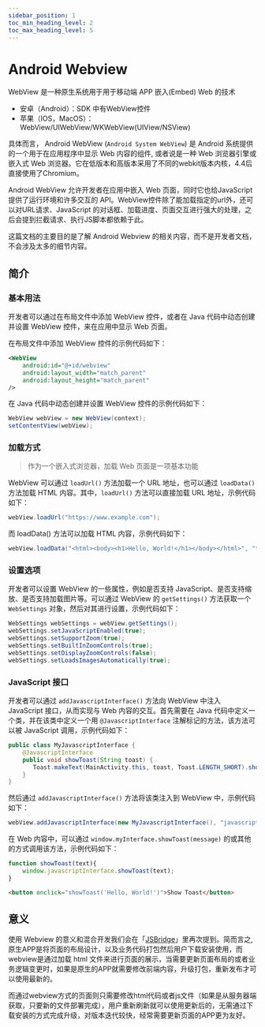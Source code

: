 ```yaml
---
sidebar_position: 1
toc_min_heading_level: 2
toc_max_heading_level: 5
---
```


# Android Webview

WebView 是一种原生系统用于用于移动端 APP 嵌入(Embed) Web 的技术

- 安卓（Android）：SDK 中有WebView控件
- 苹果（IOS，MacOS）：WebView/UIWebView/WKWebView(UIView/NSView)

具体而言， Android WebView (`Android System WebView`) 是 Android 系统提供的一个用于在应用程序中显示 Web 内容的组件, 或者说是一种 Web 浏览器引擎或嵌入式 Web 浏览器。它在低版本和高版本采用了不同的webkit版本内核，4.4后直接使用了Chromium。

Android WebView 允许开发者在应用中嵌入 Web 页面，同时它也给JavaScript提供了运行环境和许多交互的 API。WebView控件除了能加载指定的url外，还可以对URL请求、JavaScript 的对话框、加载进度、页面交互进行强大的处理，之后会提到拦截请求、执行JS脚本都依赖于此。

这篇文档的主要目的是了解 Android Webview 的相关内容，而不是开发者文档，不会涉及太多的细节内容。

## 简介

### 基本用法

开发者可以通过在布局文件中添加 WebView 控件，或者在 Java 代码中动态创建并设置 WebView 控件，来在应用中显示 Web 页面。

在布局文件中添加 WebView 控件的示例代码如下：

```xml
<WebView
    android:id="@+id/webview"
    android:layout_width="match_parent"
    android:layout_height="match_parent"
/>
```

在 Java 代码中动态创建并设置 WebView 控件的示例代码如下：

```java
WebView webView = new WebView(context);
setContentView(webView);
```

### 加载方式

> 作为一个嵌入式浏览器，加载 Web 页面是一项基本功能

WebView 可以通过 `loadUrl()` 方法加载一个 URL 地址，也可以通过 `loadData()` 方法加载 HTML 内容。其中，`loadUrl()` 方法可以直接加载 URL 地址，示例代码如下：

```java
webView.loadUrl("https://www.example.com");
```

而 loadData() 方法可以加载 HTML 内容，示例代码如下：

```java
webView.loadData("<html><body><h1>Hello, World!</h1></body></html>", "text/html", "UTF-8");
```

### 设置选项

开发者可以设置 WebView 的一些属性，例如是否支持 JavaScript、是否支持缩放、是否支持加载图片等。可以通过 WebView 的 `getSettings()` 方法获取一个 `WebSettings` 对象，然后对其进行设置，示例代码如下：

```java
WebSettings webSettings = webView.getSettings();
webSettings.setJavaScriptEnabled(true);
webSettings.setSupportZoom(true);
webSettings.setBuiltInZoomControls(true);
webSettings.setDisplayZoomControls(false);
webSettings.setLoadsImagesAutomatically(true);
```

### JavaScript 接口

开发者可以通过 `addJavascriptInterface()` 方法向 WebView 中注入 JavaScript 接口，从而实现与 Web 内容的交互。首先需要在 Java 代码中定义一个类，并在该类中定义一个用 `@JavascriptInterface` 注解标记的方法，该方法可以被 JavaScript 调用，示例代码如下：

```java
public class MyJavascriptInterface {
    @JavascriptInterface
    public void showToast(String toast) {             
       Toast.makeText(MainActivity.this, toast, Toast.LENGTH_SHORT).show();
    }
}
```

然后通过 `addJavascriptInterface()` 方法将该类注入到 WebView 中，示例代码如下：

```java
webView.addJavascriptInterface(new MyJavascriptInterface(), "javascriptInterface");
```

在 Web 内容中，可以通过 `window.myInterface.showToast(message)` 的或其他的方式调用该方法，示例代码如下：

```js
function showToast(text){
    window.javascriptInterface.showToast(text);
}
```

```html
<button onclick="showToast('Hello, World!')">Show Toast</button>
```

## 意义

使用 Webview 的意义和混合开发我们会在「[JSBridge](./jsbridge)」里再次提到。简而言之, 原生APP是将页面的布局设计，以及业务代码打包然后用户下载安装使用，而webview是通过加载 html 文件来进行页面的展示，当需要更新页面布局的或者业务逻辑变更时，如果是原生的APP就需要修改前端内容，升级打包，重新发布才可以使用最新的。

而通过webview方式的页面则只需要修改html代码或者js文件（如果是从服务器端获取，只要新的文件部署完成），用户重新刷新就可以使用更新后的，无需通过下载安装的方式完成升级，对版本迭代较快，经常需要更新页面的APP更为友好。
